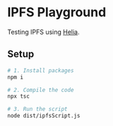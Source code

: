 # IPFS Playground

Testing IPFS using [Helia](https://helia.io/).

## Setup

```bash
# 1. Install packages
npm i

# 2. Compile the code
npx tsc

# 3. Run the script
node dist/ipfsScript.js
```